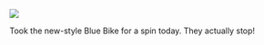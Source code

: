 <!-- published: 2019-02-10T13:00:00Z -->
<!-- slug: photos/619cddab-8262-46ba-ae80-bff79bafa819/ -->

![](https://brntn-photos.s3-ap-southeast-2.amazonaws.com/uploaded/1A9EBD97-0D33-4A90-8747-471CBD226973.jpeg)

Took the new-style Blue Bike for a spin today. They actually stop!